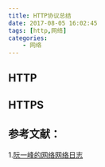 ```yaml
---
title: HTTP协议总结
date: 2017-08-05 16:02:45
tags: [http,网络]
categories: 
    - 网络
---
```

## HTTP


## HTTPS


## 参考文献：
1.[阮一峰的网络网络日志](http://www.ruanyifeng.com/blog/2016/08/http.html)